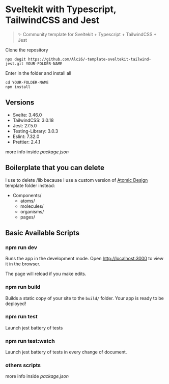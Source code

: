 # Sveltekit with Typescript, TailwindCSS and Jest

> ✨ Community template for Sveltekit + Typescript + TailwindCSS + Jest

Clone the repository

```
npx degit https://github.com/Alci6/-template-sveltekit-tailwind-jest.git YOUR-FOLDER-NAME
```

Enter in the folder and install all

```
cd YOUR-FOLDER-NAME
npm install
```



## Versions

* Svelte: 3.46.0
* TailwindCSS: 3.0.18
* Jest: 27.5.0
* Testing-Library: 3.0.3
* Eslint: 7.32.0
* Prettier: 2.4.1

more info inside *package.json*

## Boilerplate that you can delete
I use to delete /lib because I use a custom version of [Atomic Design](https://atomicdesign.bradfrost.com/) template folder instead: 
* Components/
  * atoms/
  * molecules/
  * organisms/
  * pages/

## Basic Available Scripts

### npm run dev

Runs the app in the development mode. Open [http://localhost:3000](http://localhost:3000/) to view it in the browser.

The page will reload if you make edits. 

### npm run build

Builds a static copy of your site to the `build/` folder. Your app is ready to be deployed!

### npm run test

Launch jest battery of tests

### npm run test:watch

Launch jest battery of tests in every change of document.

### others scripts

more info inside *package.json*
